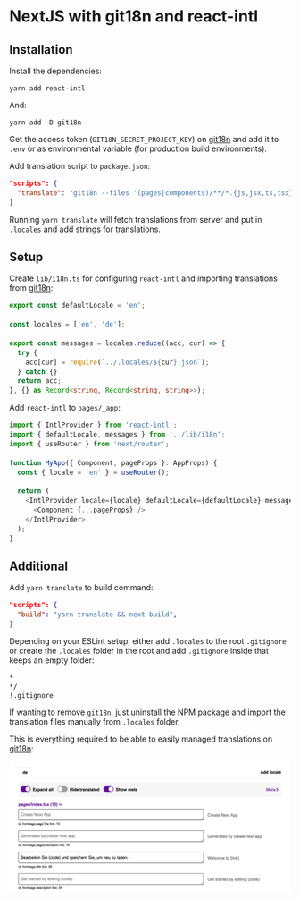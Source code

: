 # NextJS with git18n and react-intl

## Installation

Install the dependencies:

```shell
yarn add react-intl
```

And:

```shell
yarn add -D git18n
```

Get the access token (`GIT18N_SECRET_PROJECT_KEY`) on [git18n](https://git18n.com/) and add it to `.env` or as environmental variable (for production build environments).

Add translation script to `package.json`:

```json
"scripts": {
  "translate": "git18n --files '(pages|components)/**/*.{js,jsx,ts,tsx}'"
}
```

Running `yarn translate` will fetch translations from server and put in `.locales` and add strings for translations.

## Setup

Create `lib/i18n.ts` for configuring `react-intl` and importing translations from [git18n](https://git18n.com/):

```ts
export const defaultLocale = 'en';

const locales = ['en', 'de'];

export const messages = locales.reduce((acc, cur) => {
  try {
    acc[cur] = require(`../.locales/${cur}.json`);
  } catch {}
  return acc;
}, {} as Record<string, Record<string, string>>);
```

Add `react-intl` to `pages/_app`:

```ts
import { IntlProvider } from 'react-intl';
import { defaultLocale, messages } from '../lib/i18n';
import { useRouter } from 'next/router';

function MyApp({ Component, pageProps }: AppProps) {
  const { locale = 'en' } = useRouter();

  return (
    <IntlProvider locale={locale} defaultLocale={defaultLocale} messages={messages[locale]}>
      <Component {...pageProps} />
    </IntlProvider>
  );
}
```

## Additional

Add `yarn translate` to build command:

```json
"scripts": {
  "build": "yarn translate && next build",
}
```

Depending on your ESLint setup, either add `.locales` to the root `.gitignore` or create the `.locales` folder in the root and add `.gitignore` inside that keeps an empty folder:

```
*
*/
!.gitignore
```

If wanting to remove `git18n`, just uninstall the NPM package and import the translation files manually from `.locales` folder.

This is everything required to be able to easily managed translations on [git18n](https://git18n.com/):

![Screenshot from git18n app](screenshot.png)

